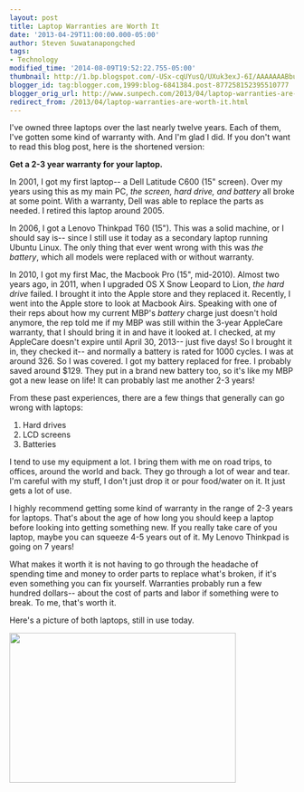 ```yaml
---
layout: post
title: Laptop Warranties are Worth It
date: '2013-04-29T11:00:00.000-05:00'
author: Steven Suwatanapongched
tags:
- Technology
modified_time: '2014-08-09T19:52:22.755-05:00'
thumbnail: http://1.bp.blogspot.com/-USx-cqUYusQ/UXuk3exJ-6I/AAAAAAABbu0/q2JKWVMrkGc/s600/2013-04-27+at+02-05-06.jpg
blogger_id: tag:blogger.com,1999:blog-6841384.post-877258152395510777
blogger_orig_url: http://www.sunpech.com/2013/04/laptop-warranties-are-worth-it.html
redirect_from: /2013/04/laptop-warranties-are-worth-it.html
---
```


I've owned three laptops over the last nearly twelve years. Each of them, I've gotten some kind of warranty with. And I'm glad I did. If you don't want to read this blog post, here is the shortened version:

<b>Get a 2-3 year warranty for your laptop.</b>

In 2001, I got my first laptop-- a Dell Latitude C600 (15" screen). Over my years using this as my main PC, <i>the screen, hard drive, and battery </i>all broke at some point. With a warranty, Dell was able to replace the parts as needed. I retired this laptop around 2005.

In 2006, I got a Lenovo Thinkpad T60 (15"). This was a solid machine, or I should say is-- since I still use it today as a secondary laptop running Ubuntu Linux. The only thing that ever went wrong with this was <i>the battery</i>, which all models were replaced with or without warranty.

In 2010, I got my first Mac, the Macbook Pro (15", mid-2010). Almost two years ago, in 2011, when I upgraded OS X Snow Leopard to Lion, <i>the hard drive</i> failed. I brought it into the Apple store and they replaced it. Recently, I went into the Apple store to look at Macbook Airs. Speaking with one of their reps about how my current MBP's <i>battery</i> charge just doesn't hold anymore, the rep told me if my MBP was still within the 3-year AppleCare warranty, that I should bring it in and have it looked at. I checked, at my AppleCare doesn't expire until April 30, 2013-- just five days! So I brought it in, they checked it-- and normally a battery is rated for 1000 cycles. I was at around 326. So I was covered. I got my battery replaced for free. I probably saved around $129. They put in a brand new battery too, so it's like my MBP got a new lease on life! It can probably last me another 2-3 years!

From these past experiences, there are a few things that generally can go wrong with laptops:

<ol>
  <li>Hard drives</li>
  <li>LCD screens</li>
  <li>Batteries</li>
</ol>

I tend to use my equipment a lot. I bring them with me on road trips, to offices, around the world and back. They go through a lot of wear and tear. I'm careful with my stuff, I don't just drop it or pour food/water on it. It just gets a lot of use.

I highly recommend getting some kind of warranty in the range of 2-3 years for laptops. That's about the age of how long you should keep a laptop before looking into getting something new. If you really take care of you laptop, maybe you can squeeze 4-5 years out of it. My Lenovo Thinkpad is going on 7 years!  

What makes it worth it is not having to go through the headache of spending time and money to order parts to replace what's broken, if it's even something you can fix yourself. Warranties probably run a few hundred dollars-- about the cost of parts and labor if something were to break. To me, that's worth it.

Here's a picture of both laptops, still in use today.

<img border="0" src="http://1.bp.blogspot.com/-USx-cqUYusQ/UXuk3exJ-6I/AAAAAAABbu0/q2JKWVMrkGc/s400/2013-04-27+at+02-05-06.jpg" height="265" width="400" />
